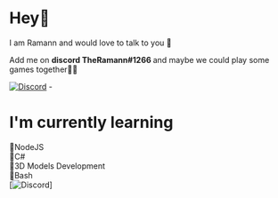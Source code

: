 # Hey👋

I am Ramann and would love to talk to you 💬 <p>
       Add me on <b> discord TheRamann#1266 </b> and maybe we could play some games together🤷‍♂️</p>
       [![Discord](https://images-eu.ssl-images-amazon.com/images/I/51lpm9SpsJL.png)](https://discordapp.com/users/537230099121045504) - <br>

# I'm currently learning

💜NodeJS <br>
💜C# <br>
💜3D Models Development <br>
💜Bash <br>
[![Discord](https://miro.medium.com/max/1187/1*0FqDC0_r1f5xFz3IywLYRA.jpeg)]
